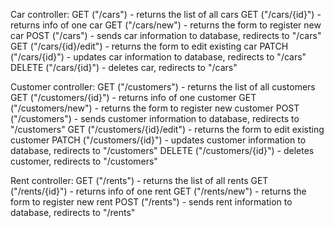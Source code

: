 Car controller:
GET ("/cars") - returns the list of all cars
GET ("/cars/{id}") - returns info of one car
GET ("/cars/new") - returns the form to register new car
POST ("/cars") - sends car information to database, redirects to "/cars"
GET ("/cars/{id}/edit") - returns the form to edit existing car
PATCH ("/cars/{id}") - updates car information to database, redirects to "/cars"
DELETE ("/cars/{id}") - deletes car, redirects to "/cars"

Customer controller:
GET ("/customers") - returns the list of all customers
GET ("/customers/{id}") - returns info of one customer
GET ("/customers/new") - returns the form to register new customer
POST ("/customers") - sends customer information to database, redirects to "/customers"
GET ("/customers/{id}/edit") - returns the form to edit existing customer
PATCH ("/customers/{id}") - updates customer information to database, redirects to "/customers"
DELETE ("/customers/{id}") - deletes customer, redirects to "/customers"

Rent controller:
GET ("/rents") - returns the list of all rents
GET ("/rents/{id}") - returns info of one rent
GET ("/rents/new") - returns the form to register new rent
POST ("/rents") - sends rent information to database, redirects to "/rents"